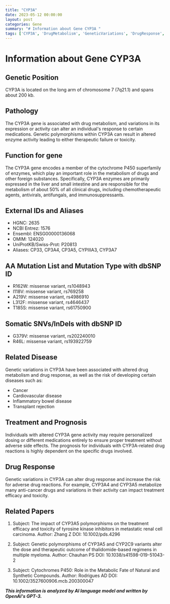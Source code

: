 ```yaml
---
title: "CYP3A"
date: 2023-05-12 00:00:00
layout: post
categories: Gene
summary: "# Information about Gene CYP3A "
tags: ['CYP3A', 'DrugMetabolism', 'GeneticVariations', 'DrugResponse', 'PersonalizedMedicine', 'AdverseDrugReactions', 'TherapeuticEfficacy', 'CytochromeP450']
---
```


# Information about Gene CYP3A 

## Genetic Position

CYP3A is located on the long arm of chromosome 7 (7q21.1) and spans about 200 kb. 

## Pathology

The CYP3A gene is associated with drug metabolism, and variations in its expression or activity can alter an individual's response to certain medications. Genetic polymorphisms within CYP3A can result in altered enzyme activity leading to either therapeutic failure or toxicity.

## Function for gene

The CYP3A gene encodes a member of the cytochrome P450 superfamily of enzymes, which play an important role in the metabolism of drugs and other foreign substances. Specifically, CYP3A enzymes are primarily expressed in the liver and small intestine and are responsible for the metabolism of about 50% of all clinical drugs, including chemotherapeutic agents, antivirals, antifungals, and immunosuppressants.

## External IDs and Aliases

- HGNC: 2635
- NCBI Entrez: 1576
- Ensembl: ENSG00000136068
- OMIM: 124020
- UniProtKB/Swiss-Prot: P20813
- Aliases: CP33, CP3A4, CP3A5, CYPIIIA3, CYP3A7

## AA Mutation List and Mutation Type with dbSNP ID

- R162W: missense variant, rs1048943
- I118V: missense variant, rs769258
- A219V: missense variant, rs4986910
- L312F: missense variant, rs4646437
- T185S: missense variant, rs61750900

## Somatic SNVs/InDels with dbSNP ID

- G379V: missense variant, rs202240010
- R46L: missense variant, rs193922759

## Related Disease

Genetic variations in CYP3A have been associated with altered drug metabolism and drug response, as well as the risk of developing certain diseases such as:
- Cancer
- Cardiovascular disease
- Inflammatory bowel disease
- Transplant rejection

## Treatment and Prognosis

Individuals with altered CYP3A gene activity may require personalized dosing or different medications entirely to ensure proper treatment without adverse side effects. The prognosis for individuals with CYP3A-related drug reactions is highly dependent on the specific drugs involved. 

## Drug Response

Genetic variations in CYP3A can alter drug response and increase the risk for adverse drug reactions. For example, CYP3A4 and CYP3A5 metabolize many anti-cancer drugs and variations in their activity can impact treatment efficacy and toxicity. 

## Related Papers

1. Subject: The impact of CYP3A5 polymorphisms on the treatment efficacy and toxicity of tyrosine kinase inhibitors in metastatic renal cell carcinoma.
Author: Zhang Z
DOI: 10.1002/pds.4296

2. Subject: Genetic polymorphisms of CYP3A5 and CYP2C9 variants alter the dose and therapeutic outcome of thalidomide-based regimens in multiple myeloma.
Author: Chauhan PS
DOI: 10.1038/s41598-019-51043-2

3. Subject: Cytochromes P450: Role in the Metabolic Fate of Natural and Synthetic Compounds.
Author: Rodrigues AD
DOI: 10.1002/3527600906.mcb.200300047

**_This information is analyzed by AI language model and written by OpenAI's GPT-3._**